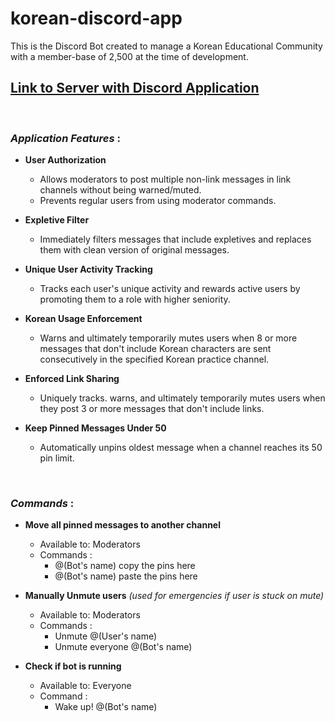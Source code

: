 # korean-discord-app
 This is the Discord Bot created to manage a Korean Educational Community with a member-base of 2,500 at the time of development.

## [Link to Server with Discord Application](discord.gg/my25Bkqjz2)
<br>

### ***Application Features*** :
- **User Authorization**
  - Allows moderators to post multiple non-link messages in link channels without being warned/muted.
  - Prevents regular users from using moderator commands.
  
- **Expletive Filter**
  - Immediately filters messages that include expletives and replaces them with clean version of original messages.

- **Unique User Activity Tracking**
  - Tracks each user's unique activity and rewards active users by promoting them to a role with higher seniority.

- **Korean Usage Enforcement**
  - Warns and ultimately temporarily mutes users when 8 or more messages that don't include Korean characters are sent consecutively in the specified Korean practice channel.

- **Enforced Link Sharing**
  - Uniquely tracks. warns, and ultimately temporarily mutes users when they post 3 or more messages that don't include links.
  
- **Keep Pinned Messages Under 50**
  - Automatically unpins oldest message when a channel reaches its 50 pin limit.  
<br>

### ***Commands*** :
 - **Move all pinned messages to another channel**
   - Available to: Moderators
   - Commands : 
     - @(Bot's name) copy the pins here
     - @(Bot's name) paste the pins here

- **Manually Unmute users** *(used for emergencies if user is stuck on mute)*
   - Available to: Moderators
   - Commands : 
     - Unmute @(User's name)
     - Unmute everyone @(Bot's name)
   
- **Check if bot is running**
  - Available to: Everyone
  - Command :
    - Wake up! @(Bot's name)
